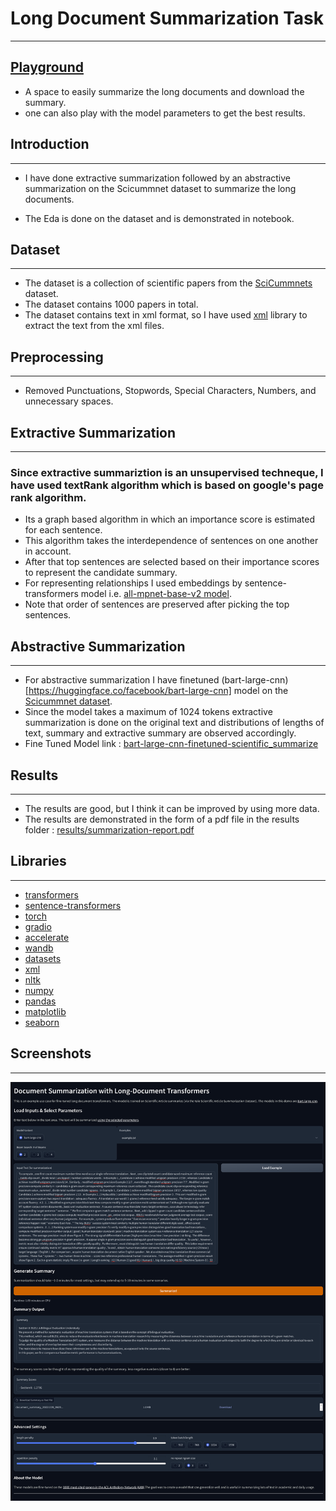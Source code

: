 # **Long Document Summarization Task**
---------------------------------------------------------------------------------------------

## **[Playground](https://huggingface.co/spaces/SmartPy/ScisummNet)**

* A space to  easily summarize the long documents and download the summary.
* one can also play with the model parameters to get the best results.

## **Introduction**
--------------------------------

* I have done extractive summarization followed by an abstractive summarization on the Scicummnet dataset to summarize the long documents.

* The Eda is done on the dataset and is demonstrated in notebook. 

## **Dataset**
--------------------------------

* The dataset is a collection of scientific papers from the [SciCummnets](https://www.aclweb.org/anthology/2020.acl-main.1/) dataset.
* The dataset contains 1000 papers in total.
* The dataset contains text in xml format, so I have used [xml](https://docs.python.org/3/library/xml.etree.elementtree.html) library to extract the text from the xml files.

## **Preprocessing**
--------------------------------

* Removed Punctuations, Stopwords, Special Characters, Numbers, and unnecessary spaces.

## **Extractive Summarization**
--------------------------------

### Since extractive summariztion is an unsupervised techneque, I have used textRank algorithm which is based on google's page rank algorithm.
* Its a graph based algorithm in which an importance score is estimated for each sentence.
* This algorithm takes the interdependence of sentences on one another in account.
* After that top sentences are selected based on their importance scores to represent the candidate summary.
* For representing relationships I used embeddings by sentence-transformers model i.e. [all-mpnet-base-v2 model](https://huggingface.co/microsoft/mpnet-base).
* Note that order of sentences are preserved after picking the top sentences. 

## **Abstractive Summarization**
--------------------------------

* For abstractive summarization I have finetuned (bart-large-cnn)[https://huggingface.co/facebook/bart-large-cnn] model on the [Scicummnet dataset](https://arxiv.org/pdf/1909.01716.pdf).
* Since the model takes a maximum of 1024 tokens extractive summarization is done on the original text and distributions of lengths of text, summary and extractive summary are observed accordingly.
* Fine Tuned Model link : [bart-large-cnn-finetuned-scientific_summarize](https://huggingface.co/SmartPy/bart-large-cnn-finetuned-scientific_summarize) 

## **Results**
--------------------------------

* The results are good, but I think it can be improved by using more data.
* The results are demonstrated in the form of a pdf file in the results folder : [results/summarization-report.pdf](results/summarization-report.pdf)

## **Libraries**
--------------------------------

* [transformers](https://huggingface.co/transformers/)
* [sentence-transformers](https://www.sbert.net/)
* [torch](https://pytorch.org/)
* [gradio](https://gradio.app/)
* [accelerate](https://huggingface.co/docs/accelerate/)
* [wandb](https://wandb.ai/site)
* [datasets](https://huggingface.co/docs/datasets/)
* [xml](https://docs.python.org/3/library/xml.etree.elementtree.html)
* [nltk](https://www.nltk.org/)
* [numpy](https://numpy.org/)
* [pandas](https://pandas.pydata.org/)
* [matplotlib](https://matplotlib.org/)
* [seaborn](https://seaborn.pydata.org/)

## **Screenshots**
--------------------------------

![ScreenShot](assets/app.png)
